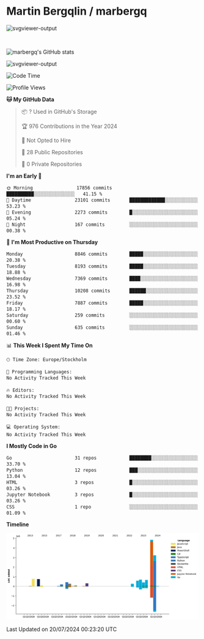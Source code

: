 # Martin Bergqlin / marbergq

![svgviewer-output](https://user-images.githubusercontent.com/2405410/206014777-22d41ecb-c24f-421d-b7d9-bba2cb5bb0de.svg)

<br>

<!--- [![Martin's Week](https://github-readme-stats.vercel.app/api/wakatime?username=marbergq&theme=dark)](https://github.com/anuraghazra/github-readme-stats) -->

![marbergq's GitHub stats](https://github-readme-stats.vercel.app/api?username=marbergq&count_private=true&show_icons=true)

![svgviewer-output](https://wakatime.com/badge/user/3f0a2069-6683-4e19-9a4a-7d21ea815067.svg)

<!--START_SECTION:waka-->
![Code Time](http://img.shields.io/badge/Code%20Time-4%2C232%20hrs%2013%20mins-blue)

![Profile Views](http://img.shields.io/badge/Profile%20Views-0-blue)

**🐱 My GitHub Data** 

> 📦 ? Used in GitHub's Storage 
 > 
> 🏆 976 Contributions in the Year 2024
 > 
> 🚫 Not Opted to Hire
 > 
> 📜 28 Public Repositories 
 > 
> 🔑 0 Private Repositories 
 > 
**I'm an Early 🐤** 

```text
🌞 Morning                17856 commits       ██████████░░░░░░░░░░░░░░░   41.15 % 
🌆 Daytime                23101 commits       █████████████░░░░░░░░░░░░   53.23 % 
🌃 Evening                2273 commits        █░░░░░░░░░░░░░░░░░░░░░░░░   05.24 % 
🌙 Night                  167 commits         ░░░░░░░░░░░░░░░░░░░░░░░░░   00.38 % 
```
📅 **I'm Most Productive on Thursday** 

```text
Monday                   8846 commits        █████░░░░░░░░░░░░░░░░░░░░   20.38 % 
Tuesday                  8193 commits        █████░░░░░░░░░░░░░░░░░░░░   18.88 % 
Wednesday                7369 commits        ████░░░░░░░░░░░░░░░░░░░░░   16.98 % 
Thursday                 10208 commits       ██████░░░░░░░░░░░░░░░░░░░   23.52 % 
Friday                   7887 commits        █████░░░░░░░░░░░░░░░░░░░░   18.17 % 
Saturday                 259 commits         ░░░░░░░░░░░░░░░░░░░░░░░░░   00.60 % 
Sunday                   635 commits         ░░░░░░░░░░░░░░░░░░░░░░░░░   01.46 % 
```


📊 **This Week I Spent My Time On** 

```text
🕑︎ Time Zone: Europe/Stockholm

💬 Programming Languages: 
No Activity Tracked This Week

🔥 Editors: 
No Activity Tracked This Week

🐱‍💻 Projects: 
No Activity Tracked This Week

💻 Operating System: 
No Activity Tracked This Week
```

**I Mostly Code in Go** 

```text
Go                       31 repos            ████████░░░░░░░░░░░░░░░░░   33.70 % 
Python                   12 repos            ███░░░░░░░░░░░░░░░░░░░░░░   13.04 % 
HTML                     3 repos             █░░░░░░░░░░░░░░░░░░░░░░░░   03.26 % 
Jupyter Notebook         3 repos             █░░░░░░░░░░░░░░░░░░░░░░░░   03.26 % 
CSS                      1 repo              ░░░░░░░░░░░░░░░░░░░░░░░░░   01.09 % 
```



**Timeline**

![Lines of Code chart](https://raw.githubusercontent.com/marbergq/marbergq/main/assets/bar_graph.png)


 Last Updated on 20/07/2024 00:23:20 UTC
<!--END_SECTION:waka-->
